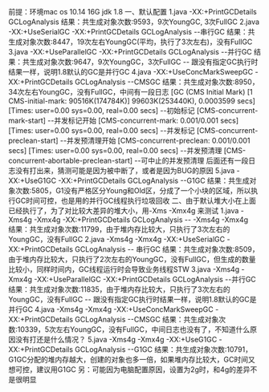 前提：环境mac os 10.14 16G jdk 1.8
一、默认配置
1.java -XX:+PrintGCDetails GCLogAnalysis
结果：共生成对象次数:9593，9次YoungGC, 3次FullGC
2.java -XX:+UseSerialGC -XX:+PrintGCDetails GCLogAnalysis     --串行GC
结果：共生成对象次数:8447，19次左右YoungGC(平均，执行了3次左右)，没有FullGC
3.java -XX:+UseParallelGC -XX:+PrintGCDetails GCLogAnalysis   --并行GC
结果：共生成对象次数:9647，9次YoungGC，3次FullGC    -- 跟没有指定GC执行时结果一样，说明1.8默认的GC是并行GC
4.java -XX:+UseConcMarkSweepGC -XX:+PrintGCDetails GCLogAnalysis    --CMSGC
结果：共生成对象次数:8950，34次左右YoungGC，没有FullGC，中间有一段日志
[GC (CMS Initial Mark) [1 CMS-initial-mark: 90516K(174784K)] 99603K(253440K), 0.0003599 secs] [Times: user=0.00 sys=0.00, real=0.00 secs]       --初始标记
[CMS-concurrent-mark-start]         --并发标记开始
[CMS-concurrent-mark: 0.001/0.001 secs] [Times: user=0.00 sys=0.00, real=0.00 secs]     --并发标记
[CMS-concurrent-preclean-start]     --并发预清理开始
[CMS-concurrent-preclean: 0.001/0.001 secs] [Times: user=0.00 sys=0.00, real=0.00 secs] --并发预清理
[CMS-concurrent-abortable-preclean-start]   --可中止的并发预清理
后面还有一段日志没有打出来，猜测可能是因为被中断了，或者是因为BUG的原因
5.java -XX:+UseG1GC -XX:+PrintGCDetails GCLogAnalysis       --G1GC
结果：共生成对象次数:5805，G1没有严格区分Young和Old区，分成了一个小块的区域，所以执行GC时间可控，也是用的并行GC线程执行垃圾回收
二、由于默认堆大小在上面已经执行了，为了对比较大差异的堆大小，用-Xms -Xmx4g 来测试
1.java -Xms4g -Xmx4g -XX:+PrintGCDetails GCLogAnalysis    -- -Xms4g -Xmx4g  
结果：共生成对象次数:11799，由于堆内存比较大，只执行了3次左右的YoungGC，没有FullGC
2.java -Xms4g -Xmx4g -XX:+UseSerialGC -XX:+PrintGCDetails GCLogAnalysis   -- 串行GC
结果：共生成对象次数:8509，由于堆内存比较大，只执行了2次左右的YoungGC，没有FullGC，但生成的数量比较小，同样时间内，GC线程运行时会导致业务线程STW
3.java -Xms4g -Xmx4g -XX:+UseParallelGC -XX:+PrintGCDetails GCLogAnalysis   --并行GC
结果：共生成对象次数:11835，由于堆内存比较大，只执行了3次左右的YoungGC，没有FullGC   -- 跟没有指定GC执行时结果一样，说明1.8默认的GC是并行GC
4.java -Xms4g -Xmx4g -XX:+UseConcMarkSweepGC -XX:+PrintGCDetails GCLogAnalysis      --CMSGC
结果：共生成对象次数:10339，5次左右YoungGC，没有FullGC，中间日志也没有了，不知道什么原因没有打还是什么情况？
5.java -Xms4g -Xmx4g -XX:+UseG1GC -XX:+PrintGCDetails GCLogAnalysis         --G1GC
结果：共生成对象次数:10791，G1GC分配的堆内存越大，创建的对象也多一倍，如果堆内存比较大，GC时间又想可控，建议用G1GC
另：可能因为电脑配置原因，设置为2g时，和4g的差异不是很明显
